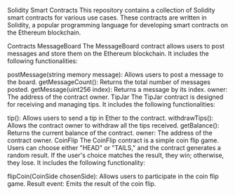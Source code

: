 Solidity Smart Contracts
This repository contains a collection of Solidity smart contracts for various use cases. These contracts are written in Solidity, a popular programming language for developing smart contracts on the Ethereum blockchain.

Contracts
MessageBoard
The MessageBoard contract allows users to post messages and store them on the Ethereum blockchain. It includes the following functionalities:

postMessage(string memory message): Allows users to post a message to the board.
getMessageCount(): Returns the total number of messages posted.
getMessage(uint256 index): Returns a message by its index.
owner: The address of the contract owner.
TipJar
The TipJar contract is designed for receiving and managing tips. It includes the following functionalities:

tip(): Allows users to send a tip in Ether to the contract.
withdrawTips(): Allows the contract owner to withdraw all the tips received.
getBalance(): Returns the current balance of the contract.
owner: The address of the contract owner.
CoinFlip
The CoinFlip contract is a simple coin flip game. Users can choose either "HEAD" or "TAILS," and the contract generates a random result. If the user's choice matches the result, they win; otherwise, they lose. It includes the following functionality:

flipCoin(CoinSide chosenSide): Allows users to participate in the coin flip game.
Result event: Emits the result of the coin flip.
